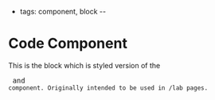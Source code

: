 - tags: component, block
--
# Code Component

This is the block which is styled version of the <pre> and <code> component. Originally intended to be used in /lab pages.
